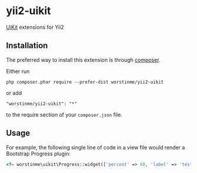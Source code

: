# yii2-uikit

[UiKit](http://getuikit.com/) extensions for Yii2


Installation
------------

The preferred way to install this extension is through [composer](http://getcomposer.org/download/).

Either run

```
php composer.phar require --prefer-dist worstinme/yii2-uikit
```

or add

```
"worstinme/yii2-uikit": "*"
```
to the require section of your `composer.json` file.


Usage
----

For example, the following
single line of code in a view file would render a Bootstrap Progress plugin:

```php
<?= worstinme\uikit\Progress::widget(['percent' => 60, 'label' => 'test']) ?>

```
